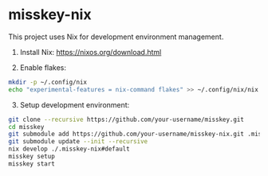# misskey-nix

This project uses Nix for development environment management.

1. Install Nix: https://nixos.org/download.html

2. Enable flakes:

```bash
mkdir -p ~/.config/nix
echo "experimental-features = nix-command flakes" >> ~/.config/nix/nix.conf
```

3. Setup development environment:

```bash
git clone --recursive https://github.com/your-username/misskey.git
cd misskey
git submodule add https://github.com/your-username/misskey-nix.git .misskey-nix
git submodule update --init --recursive
nix develop ./.misskey-nix#default
misskey setup
misskey start
```
